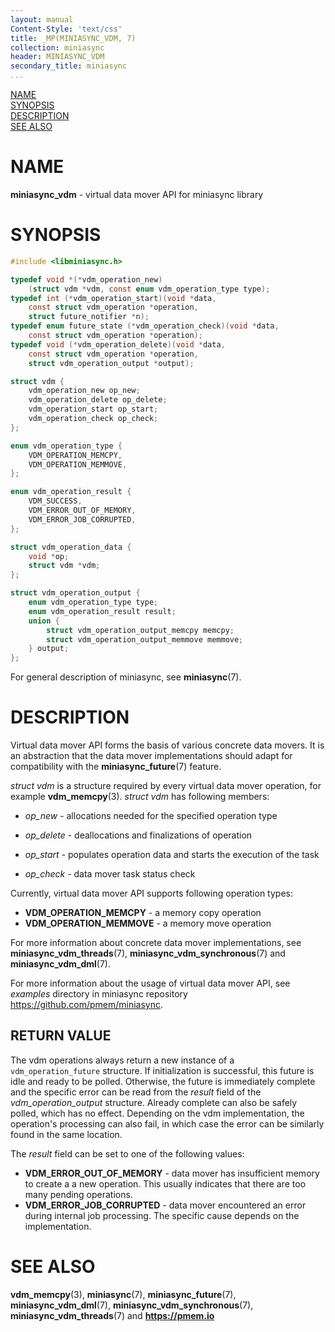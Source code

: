 ```yaml
---
layout: manual
Content-Style: 'text/css'
title: _MP(MINIASYNC_VDM, 7)
collection: miniasync
header: MINIASYNC_VDM
secondary_title: miniasync
...
```


[comment]: <> (SPDX-License-Identifier: BSD-3-Clause)
[comment]: <> (Copyright 2022, Intel Corporation)

[comment]: <> (miniasync_vdm.7 -- man page for miniasync vdm API)

[NAME](#name)<br />
[SYNOPSIS](#synopsis)<br />
[DESCRIPTION](#description)<br />
[SEE ALSO](#see-also)<br />

# NAME #

**miniasync_vdm** - virtual data mover API for miniasync library

# SYNOPSIS #

```c
#include <libminiasync.h>

typedef void *(*vdm_operation_new)
	(struct vdm *vdm, const enum vdm_operation_type type);
typedef int (*vdm_operation_start)(void *data,
	const struct vdm_operation *operation,
	struct future_notifier *n);
typedef enum future_state (*vdm_operation_check)(void *data,
	const struct vdm_operation *operation);
typedef void (*vdm_operation_delete)(void *data,
	const struct vdm_operation *operation,
	struct vdm_operation_output *output);

struct vdm {
	vdm_operation_new op_new;
	vdm_operation_delete op_delete;
	vdm_operation_start op_start;
	vdm_operation_check op_check;
};

enum vdm_operation_type {
	VDM_OPERATION_MEMCPY,
	VDM_OPERATION_MEMMOVE,
};

enum vdm_operation_result {
	VDM_SUCCESS,
	VDM_ERROR_OUT_OF_MEMORY,
	VDM_ERROR_JOB_CORRUPTED,
};

struct vdm_operation_data {
	void *op;
	struct vdm *vdm;
};

struct vdm_operation_output {
	enum vdm_operation_type type;
	enum vdm_operation_result result;
	union {
		struct vdm_operation_output_memcpy memcpy;
		struct vdm_operation_output_memmove memmove;
	} output;
};
```

For general description of miniasync, see **miniasync**(7).

# DESCRIPTION #

Virtual data mover API forms the basis of various concrete data movers.
It is an abstraction that the data mover implementations should adapt for
compatibility with the **miniasync_future**(7) feature.

*struct vdm* is a structure required by every virtual data mover operation, for
example **vdm_memcpy**(3). *struct vdm* has following members:

* *op_new* - allocations needed for the specified operation type

* *op_delete* - deallocations and finalizations of operation

* *op_start* - populates operation data and starts the execution of the task

* *op_check* - data mover task status check

Currently, virtual data mover API supports following operation types:

* **VDM_OPERATION_MEMCPY** - a memory copy operation
* **VDM_OPERATION_MEMMOVE** - a memory move operation

For more information about concrete data mover implementations, see **miniasync_vdm_threads**(7),
**miniasync_vdm_synchronous**(7) and **miniasync_vdm_dml**(7).

For more information about the usage of virtual data mover API, see *examples* directory
in miniasync repository <https://github.com/pmem/miniasync>.

## RETURN VALUE ##

The vdm operations always return a new instance of a `vdm_operation_future`
structure. If initialization is successful, this future is idle and ready to be
polled. Otherwise, the future is immediately complete and the specific error
can be read from the *result* field of the *vdm_operation_output* structure.
Already complete can also be safely polled, which has no effect.
Depending on the vdm implementation, the operation's processing can also fail,
in which case the error can be similarly found in the same location.

The *result* field can be set to one of the following values:

* **VDM_ERROR_OUT_OF_MEMORY** - data mover has insufficient memory to create a
	a new operation. This usually indicates that there are too many pending
	operations.
* **VDM_ERROR_JOB_CORRUPTED** - data mover encountered an error during internal
	job processing. The specific cause depends on the implementation.

# SEE ALSO #

**vdm_memcpy**(3),
**miniasync**(7), **miniasync_future**(7),
**miniasync_vdm_dml**(7), **miniasync_vdm_synchronous**(7),
**miniasync_vdm_threads**(7) and **<https://pmem.io>**
